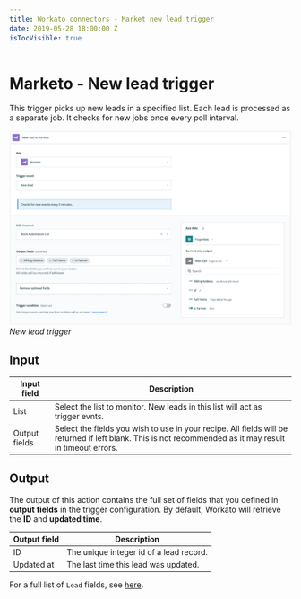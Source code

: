 ```yaml
---
title: Workato connectors - Market new lead trigger
date: 2019-05-28 18:00:00 Z
isTocVisible: true
---
```


# Marketo - New lead trigger
This trigger picks up new leads in a specified list. Each lead is processed as a separate job. It checks for new jobs once every poll interval.

![New lead trigger](/assets/images/connectors/marketo/new-lead-trigger.png)
*New lead trigger*

## Input

| Input field   | Description |
| ------------- | ----------- |
| List          | Select the list to monitor. New leads in this list will act as trigger evnts. |
| Output fields | Select the fields you wish to use in your recipe. All fields will be returned if left blank. This is not recommended as it may result in timeout errors. |

## Output
The output of this action contains the full set of fields that you defined in **output fields** in the trigger configuration. By default, Workato will retrieve the **ID** and **updated time**.

| Output field | Description                             |
| ------------ | --------------------------------------- |
| ID           | The unique integer id of a lead record. |
| Updated at   | The last time this lead was updated.    |

For a full list of `Lead` fields, see [here](https://developers.marketo.com/rest-api/endpoint-reference/lead-database-endpoint-reference/#/Leads).
